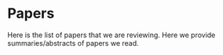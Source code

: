 # Papers
Here is the list of papers that we are reviewing. Here we provide summaries/abstracts of papers we read.
